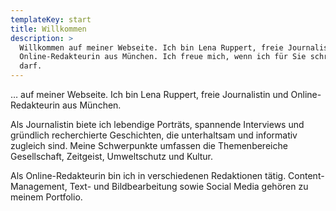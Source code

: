 ```yaml
---
templateKey: start
title: Willkommen
description: >
  Willkommen auf meiner Webseite. Ich bin Lena Ruppert, freie Journalistin und
  Online-Redakteurin aus München. Ich freue mich, wenn ich für Sie schreiben
  darf.
---
```


… auf meiner Webseite. Ich bin Lena Ruppert, freie Journalistin und Online-Redakteurin aus München.

Als Journalistin biete ich lebendige Porträts, spannende Interviews und gründlich recherchierte Geschichten, die unterhaltsam und informativ zugleich sind. Meine Schwerpunkte umfassen die Themenbereiche Gesellschaft, Zeitgeist, Umweltschutz und Kultur.

Als Online-Redakteurin bin ich in verschiedenen Redaktionen tätig. Content-Management, Text- und Bildbearbeitung sowie Social Media gehören zu meinem Portfolio.

